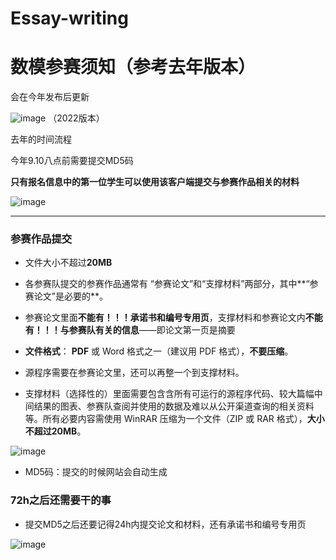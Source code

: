 # Essay-writing
# 数模参赛须知（参考去年版本）

会在今年发布后更新

![image](https://github.com/CUMCM2023-111/Essay-writing/assets/136955812/bb70a53a-356e-4b98-a000-3b43e1959d62)
   （2022版本）

去年的时间流程



今年9.10八点前需要提交MD5码

**只有报名信息中的第一位学生可以使用该客户端提交与参赛作品相关的材料**

![image](https://github.com/CUMCM2023-111/Essay-writing/assets/136955812/2864f54b-ccb6-4852-99ed-fc0e646e20b6)


---

### 参赛作品提交

- 文件大小不超过**20MB**

- 各参赛队提交的参赛作品通常有 “参赛论文”和“支撑材料”两部分，其中**“参赛论文”是必要的**。

- 参赛论文里面**不能有！！！承诺书和编号专用页**，支撑材料和参赛论文内**不能有！！！与参赛队有关的信息**——即论文第一页是摘要

- **文件格式**： **PDF** 或 Word 格式之一（建议用 PDF 格式），**不要压缩**。

- 源程序需要在参赛论文里，还可以再整一个到支撑材料。


- 支撑材料（选择性的）里面需要包含含所有可运行的源程序代码、较大篇幅中间结果的图表、参赛队查阅并使用的数据及难以从公开渠道查询的相关资料等。所有必要内容需使用 WinRAR 压缩为一个文件（ZIP 或 RAR 格式），**大小不超过20MB**。


![image](https://github.com/CUMCM2023-111/Essay-writing/assets/136955812/82b09214-1a98-4257-8243-285b36825174)

- MD5码：提交的时候网站会自动生成

### 72h之后还需要干的事

- 提交MD5之后还要记得24h内提交论文和材料，还有承诺书和编号专用页

![image](https://github.com/CUMCM2023-111/Essay-writing/assets/136955812/d7037962-43f3-482c-b4ee-f7a9c6b941b6)









